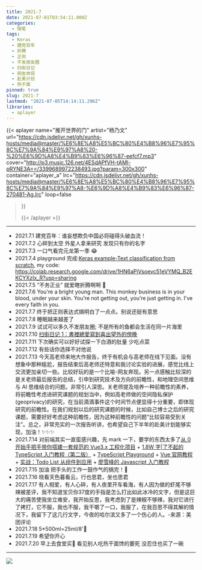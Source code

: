 ```yaml
---
title: 2021-7
date: 2021-07-01T03:54:11.000Z
categories:
  - 随笔
tags:
  - Keras
  - 建党百年
  - 折腾
  - 正则
  - 不发朋友圈
  - 扫街日记
  - 网友奔现
  - 赴美计划
  - 热干面
pinned: true
slug: 2021-7
lastmod: "2021-07-05T14:14:11.296Z"
libraries:
  - aplayer
---
```


>

<!--more-->

<!-- music -->

{{< aplayer
name="推开世界的门"
artist="杨乃文"
url="https://cdn.jsdelivr.net/gh/xunhs-hosts/media@master/%E6%8E%A8%E5%BC%80%E4%B8%96%E7%95%8C%E7%9A%84%E9%97%A8%20-%20%E6%9D%A8%E4%B9%83%E6%96%87-eefcf7.mp3"
cover="http://p3.music.126.net/4ESdAPfVH-tAMl-pRYNE3A==/3399689972238493.jpg?param=300x300"
container="aplayer_a"
lrc="https://cdn.jsdelivr.net/gh/xunhs-hosts/media@master/%E6%8E%A8%E5%BC%80%E4%B8%96%E7%95%8C%E7%9A%84%E9%97%A8-%E6%9D%A8%E4%B9%83%E6%96%87-270481-Ag.lrc"
loop=false

>}}<div id="aplayer_a"></div>{{< /aplayer >}}

---

<!-- content -->

- 2021.7.1 建党百年：谁妄想欺负中国必将碰得头破血流！
- 2021.7.2 心碎到太空 外星人拿来研究 发现只有你的名字
- 2021.7.3 一口气看完元龙第一季 😂
- 2021.7.4 playground 完成:[Keras example-Text classification from scratch](https://keras.io/examples/nlp/text_classification_from_scratch/), my code: https://colab.research.google.com/drive/1HN6aPjVsoevc51eVYMQ_B2EKCYXzIx_R?usp=sharing
- 2021.7.5 “不务正业” 就爱瞎折腾啊啊 🍳
- 2021.7.6 You're a bright young man. This monkey business is in your blood, under your skin. You’re not getting out, you’re just getting in. I’ve every faith in you.
- 2021.7.7 终于把正则表达式搞明白了一点点。别说还挺有意思
- 2021.7.8 睡眠越来越差了
- 2021.7.9 试试可以多久不发朋友圈; 不是所有的鱼都会生活在同一片海里
- 2021.7.10 [扫街日记 1：書裡總愛寫到喜出望外的傍晚](/posts/journals/2021-07-10-扫街日记书里总爱写出喜出望外的傍晚/)
- 2021.7.11 下次确实可以好好试探一下白酒的肚量 少吃点菜
- 2021.7.12 有些话你选择不对他说
- 2021.7.13 今天高老师来地大作报告，终于有机会与高老师在线下见面。没有想象中那种尴尬，报告结束后高老师还特意和我讨论实验的进展，感觉比线上交流更加亲切一些。比较好玩的是一个比喻-网友奔现。另一点感触比较深的是关老师最后报告的总结，引申到研究技术及方向的前瞻性，和地理空间思维与 AI 思维结合的问题。非常引人深思。关老师提及培养一种前瞻性的素养，将前瞻性考虑进研究课题的规划当中，例如高老师做的空间隐私保护(geoprivacy)的研究，在当前滴滴事件这个时间节点便显得十分重要，即体现研究的前瞻性。在我们规划以后的研究课题的时候，比如自己博士之后的研究课题，需要好好考虑这种前瞻性，因为这种前瞻性的问题“比较容易受到关注”。总之，非常充实的一次报告听讲，也希望自己下半年的赴美计划能够实现，加油！✨✨✨
- 2021.7.14 对前端其实一直蛮感兴趣，先 mark 一下，要学的东西太多了[从 0 开始手把手带你搭建一套规范的 Vue3.x 工程化项目](https://xpoet.cn/2021/04/%E4%BB%8E-0-%E5%BC%80%E5%A7%8B%E6%89%8B%E6%8A%8A%E6%89%8B%E5%B8%A6%E4%BD%A0%E6%90%AD%E5%BB%BA%E4%B8%80%E5%A5%97%E8%A7%84%E8%8C%83%E7%9A%84-Vue3.x-%E5%B7%A5%E7%A8%8B%E5%8C%96%E9%A1%B9%E7%9B%AE/) + [1.8W 字|了不起的 TypeScript 入门教程（第二版）](https://semlinker.com/ts-comprehensive-tutorial/) + [TypeScript Playground](https://www.typescriptlang.org/play/) + [Vue 官网教程](https://v3.cn.vuejs.org/guide/introduction.html#%E8%B5%B7%E6%AD%A5) + [实战：Todo List 从组件到应用](https://godbasin.github.io/vue-ebook/vue-ebook/8.html#_8-1-%E5%8D%95%E7%BB%84%E4%BB%B6-todo-list) + [廖雪峰的 Javascript 入门教程](https://www.liaoxuefeng.com/wiki/1022910821149312/1023020895584256)
- 2021.7.15 加油 把手头的工作一鼓作气的搞完！🖖
- 2021.7.16 晓看天色暮看云，行也思君，坐也思君
- 2021.7.17 有人相爱，有人心碎，有人夜里开车看海，有人因为做的虾尾不够辣被差评，我不知道宝贝你37度的手指是怎么打出如此冰冷的文字，但是这巨大的痛苦使我坐立难安，我开始反思，我考虑到了是辣椒不够辣，我对它进行了拷打，它不服，我也不服，我干嚼了一口，我服了，在我百思不得其解的情况下，我留下了这几行文字，今夜的哈尔滨又多了一个伤心的人。-来源：美团评论
- 2021.7.18 5*500ml=25ml/8'🍻
- 2021.7.19 希望你开心
- 2021.7.20 早上去食堂买🥚 看见别人吃热干面馋的要死 没忍住也买了一碗

---

<!-- pic -->

![](https://cdn.jsdelivr.net/gh/xunhs-hosts/pic@master/20210701115818.jpg)
